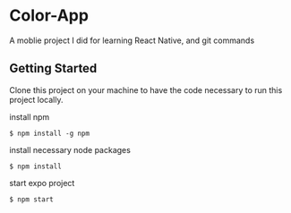 # Color-App

A moblie project I did for learning React Native, and git commands

## Getting Started

Clone this project on your machine to have the code necessary to run this project locally.

install npm
```
$ npm install -g npm
```

install necessary node packages
```
$ npm install
```
start expo project
```
$ npm start
```

